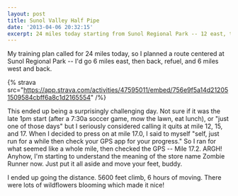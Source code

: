```yaml
---
layout: post
title: Sunol Valley Half Pipe
date: '2013-04-06 20:32:15'
excerpt: 24 miles today starting from Sunol Regional Park -- 12 east, then 12 west.  5600 feet climb, 6 hours.
---
```

My training plan called for 24 miles today, so I planned a route centered at Sunol Regional Park -- I'd go 6 miles east, then back, refuel, and 6 miles west and back.

{% strava src="https://app.strava.com/activities/47595011/embed/756e9f5a14d212051509584cbff6a8c1d2165554" /%}

This ended up being a surprisingly challenging day.  Not sure if it was the late 1pm start (after a 7:30a soccer game, mow the lawn, eat lunch), or "just one of those days" but I seriously considered calling it quits at mile 12, 15, and 17.  When I decided to press on at mile 17.0, I said to myself "self, just run for a while then check your GPS app for your progress."  So I ran for what seemed like a whole mile, then checked the GPS -- Mile 17.2.  ARGH!  Anyhow, I'm starting to understand the meaning of the store name Zombie Runner now.  Just put it all aside and move your feet, buddy.

I ended up going the distance.  5600 feet climb, 6 hours of moving.  There were lots of wildflowers blooming which made it nice!
